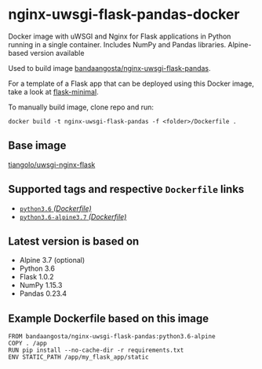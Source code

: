 # nginx-uwsgi-flask-pandas-docker
 Docker image with uWSGI and Nginx for Flask applications in Python running in a single container. Includes NumPy and Pandas libraries. Alpine-based version available

Used to build image [bandaangosta/nginx-uwsgi-flask-pandas](https://hub.docker.com/r/bandaangosta/nginx-uwsgi-flask-pandas/).

For a template of a Flask app that can be deployed using this Docker image, take a look at [flask-minimal](https://github.com/bandaangosta/cookiecutter-flask-minimal).

To manually build image, clone repo and run:

    docker build -t nginx-uwsgi-flask-pandas -f <folder>/Dockerfile .

## Base image

[tiangolo/uwsgi-nginx-flask](https://hub.docker.com/r/tiangolo/uwsgi-nginx-flask/)

## Supported tags and respective `Dockerfile` links

* [`python3.6` _(Dockerfile)_](https://github.com/bandaangosta/uwsgi-nginx-flask-docker/blob/master/python3.6/Dockerfile)
* [`python3.6-alpine3.7` _(Dockerfile)_](https://github.com/bandaangosta/uwsgi-nginx-flask-docker/blob/master/python3.6-alpine3.7/Dockerfile)

## Latest version is based on

  * Alpine 3.7 (optional)
  * Python 3.6
  * Flask 1.0.2
  * NumPy 1.15.3
  * Pandas 0.23.4  

## Example Dockerfile based on this image

    FROM bandaangosta/nginx-uwsgi-flask-pandas:python3.6-alpine
    COPY . /app
    RUN pip install --no-cache-dir -r requirements.txt
    ENV STATIC_PATH /app/my_flask_app/static  
